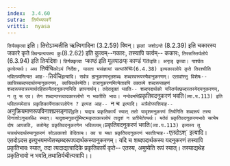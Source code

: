 ```yaml
---
index:  3.4.60
sutra:  तिर्यच्यपवर्गे
vritti:  nyasa
---
```


`तिर्यक्कृत्वा` इति। तिरोऽञ्चतीति ऋत्विगादिना (3.2.59) क्विन्। `झलां जशोऽन्ते` (8.2.39) इति चकारस्य जकारे कृते `क्विन्प्रत्ययस्य कुः`(8.2.62) इति कुत्वम्--गकारः, तस्यापि चर्त्वम्-- ककारः, `तिरसस्तिर्यलोपे` (6.3.94) इति तिर्यादेशः। `तिर्यक्कृत्वा `प्काष्ठं इति मूलपाठःफ् काण्डं गतः`इति। अनृजृ कृत्वा। पार्श्वतः कृत्वेत्यर्थः।
अथ `तिर्यचि` कोऽयं निर्देशः, यावता भसंज्ञायां सत्यां `अचः` (6.4.38) इत्यकारलोपे कृते तिरश्चीति भवितव्यमित्यत आह-- `तिर्यचि` इत्यादि। सर्वत्र ह्यनुकरणभूतशब्दः शब्दस्वरूपस्यैवानुकरणम्। एतावांस्तु विशेषः-- क्वचिच्चब्दपदार्थस्यानुकरणम्, क्वचिदर्थस्येति। तत्रानुकरणमित्येतावपि वक्तव्ये शब्दरूपग्रहणं शब्दरूपमात्रस्यार्थरहितस्यैतदनुकरणमिति ज्ञापनार्थम्। तदेतदुक्तं भवति-- शब्दपदार्थको यस्तिर्यक्छब्दस्तस्येदमनुकरणम्, न तु स एव। तेन शब्दान्तरत्वादकारलोपो न भवतीति भावः। नन्वेवमपि `प्रकृतिवदनुकरणं भवति`(व्या.प.113) इति भवितव्यमेवात्र प्रकृतिकार्येणाकारलोपेन ? इत्यत आह-- `न च` इत्यादि। अत्रैवोपपत्तिमाह--`अनुक्रियमाणरूपविनाशप्रसङ्गात्` इति। यद्यत्र प्रकृतिकार्यं स्यात् ततो यादृशमनुकरणं तिर्यगिति शब्दरूपं तस्य विनाशोऽनुपलब्धिः स्यात्। यादृशमनुकर्त्तुमिष्टमकृताकारलोपं तादृशं न प्रतीयेतेत्यर्थः। यतेवं प्रकृतिवदनुकरणभावे सत्येष दोष आपतति, ततोनेह प्रकृतिवदनुकरणेन भवितव्यम्। `प्रकृतिवदनुकरणं भवति` (व्या.प.113) इत्यस्य तु यत्रार्थपदार्थस्यानुकरणं सोऽवकाशो वेदितव्यः। क्व च यथा प्रकृतिवदनुकरणं भवतीत्याह-- `एतदोऽश्` इत्यादि। एतदोऽदस इत्युभयमप्येतच्छब्दरूपपदार्थकस्यानुकरणम्। यदि च शब्दपदार्थकस्य यदनुकरणं तस्यापि प्रकृतिभावः स्यात्, तदा त्यदाद्यत्वादिके प्रकृतिकार्ये कृते-- एतस्य, अमुष्येति रूपं स्यात्। तस्याद्यथेह प्रकृतिभावो न भवति,तथातिर्यचीत्यत्रापि।।

